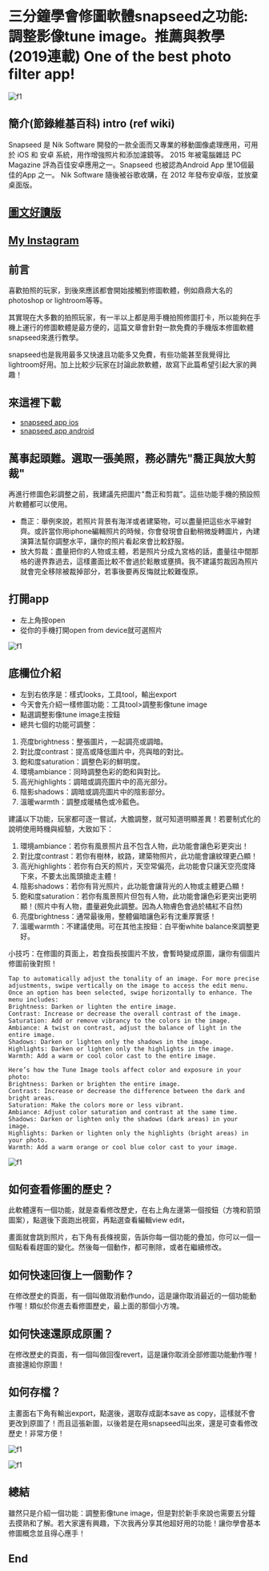 # 三分鐘學會修圖軟體snapseed之功能:調整影像tune image。推薦與教學(2019連載) One of the best photo filter app!
![f1](https://github.com/HCH1/blog/blob/master/fig/app1.png)

## 簡介(節錄維基百科) intro (ref wiki)
Snapseed 是 Nik Software 開發的一款全面而又專業的移動圖像處理應用，可用於 iOS 和 安卓 系統，用作增強照片和添加濾鏡等。
2015 年被電腦雜誌 PC Magazine 評為百佳安卓應用之一。Snapseed 也被認為Android App 里10個最佳的App 之一。
Nik Software 隨後被谷歌收購，在 2012 年發布安卓版，並放棄桌面版。

## [圖文好讀版](https://medium.com/@sean101/3%E5%88%86%E9%90%98%E5%AD%B8%E4%BF%AE%E5%9C%96%E8%BB%9F%E9%AB%94snapseed%E6%8E%A8%E8%96%A6%E8%88%87%E6%95%99%E5%AD%B8-2019%E9%80%A3%E8%BC%89-one-of-the-best-photo-filter-app-81fd8e48e99c)

## [My Instagram](https://www.instagram.com/redbox111)

## 前言
喜歡拍照的玩家，到後來應該都會開始接觸到修圖軟體，例如鼎鼎大名的photoshop or lightroom等等。

其實現在大多數的拍照玩家，有一半以上都是用手機拍照修圖打卡，所以能夠在手機上運行的修圖軟體是最方便的，這篇文章會針對一款免費的手機版本修圖軟體snapseed來進行教學。

snapseed也是我用最多又快速且功能多又免費，有些功能甚至我覺得比lightroom好用。加上比較少玩家在討論此款軟體，故寫下此篇希望引起大家的興趣！

## 來這裡下載
- [snapseed app ios](https://apps.apple.com/sg/app/snapseed/id439438619)
- [snapseed app android](https://play.google.com/store/apps/details?id=com.niksoftware.snapseed&hl=en_SG)

## 萬事起頭難。選取一張美照，務必請先"喬正與放大剪裁"
再進行修圖色彩調整之前，我建議先把圖片"喬正和剪裁"。這些功能手機的預設照片軟體都可以使用。
- 喬正：舉例來說，若照片背景有海洋或者建築物，可以盡量把這些水平線對齊。或許當你用iphone編輯照片的時候，你會發現會自動稍微旋轉圖片，內建演算法幫你調整水平，讓你的照片看起來會比較舒服。
- 放大剪裁：盡量把你的人物或主體，若是照片分成九宮格的話，盡量往中間那格的邊界靠過去，這樣畫面比較不會過於鬆散或壅擠。我不建議剪裁因為照片就會完全移除被裁掉部分，若事後要再反悔就比較難復原。

## 打開app
- 左上角按open
- 從你的手機打開open from device就可選照片

![f1](https://github.com/HCH1/blog/blob/master/fig/app2.jpg)

## 底欄位介紹
- 左到右依序是：樣式looks，工具tool，輸出export
- 今天會先介紹一樣修圖功能：工具tool>調整影像tune image
- 點選調整影像tune image主按鈕
- 總共七個的功能可調整：
1. 亮度brightness：整張圖片，一起調亮或調暗。
2. 對比度contrast：提高或降低圖片中，亮與暗的對比。
3. 飽和度saturation：調整色彩的鮮明度。
4. 環境ambiance：同時調整色彩的飽和與對比。
5. 高光highlights：調暗或調亮圖片中的高光部分。
6. 陰影shadows：調暗或調亮圖片中的陰影部分。
7. 溫暖warmth：調整成暖橘色或冷藍色。

建議以下功能，玩家都可逐一嘗試，大膽調整，就可知道明顯差異！若要制式化的說明使用時機與經驗，大致如下：

1. 環境ambiance：若你有風景照片且不包含人物，此功能會讓色彩更突出！
1. 對比度contrast：若你有樹林，紋路，建築物照片，此功能會讓紋理更凸顯！
1. 高光highlights：若你有白天的照片，天空常偏亮，此功能會只讓天空亮度降下來，不要太出風頭搶走主體！
1. 陰影shadows：若你有背光照片，此功能會讓背光的人物或主體更凸顯！
1. 飽和度saturation：若你有風景照片但包有人物，此功能會讓色彩更突出更明顯！(照片中有人物，盡量避免此調整。因為人物膚色會過於橘紅不自然)
1. 亮度brightness：通常最後用，整體偏暗讓色彩有沈重厚實感！
1. 溫暖warmth：不建議使用。可在其他主按鈕：白平衡white balance來調整更好。

小技巧：在修圖的頁面上，若食指長按圖片不放，會暫時變成原圖，讓你有個圖片修圖前後對照！

```
Tap to automatically adjust the tonality of an image. For more precise adjustments, swipe vertically on the image to access the edit menu. Once an option has been selected, swipe horizontally to enhance. The menu includes:
Brightness: Darken or lighten the entire image.
Contrast: Increase or decrease the overall contrast of the image.
Saturation: Add or remove vibrancy to the colors in the image.
Ambiance: A twist on contrast, adjust the balance of light in the entire image.
Shadows: Darken or lighten only the shadows in the image.
Highlights: Darken or lighten only the highlights in the image.
Warmth: Add a warm or cool color cast to the entire image.
```

```
Here’s how the Tune Image tools affect color and exposure in your photo:
Brightness: Darken or brighten the entire image.
Contrast: Increase or decrease the difference between the dark and bright areas.
Saturation: Make the colors more or less vibrant.
Ambiance: Adjust color saturation and contrast at the same time.
Shadows: Darken or lighten only the shadows (dark areas) in your image.
Highlights: Darken or lighten only the highlights (bright areas) in your photo.
Warmth: Add a warm orange or cool blue color cast to your image.
```
![f1](https://github.com/HCH1/blog/blob/master/fig/app3a.jpg)

## 如何查看修圖的歷史？
此軟體還有一個功能，就是查看修改歷史，在右上角左邊第一個按鈕（方塊和箭頭圖案），點選後下面跑出視窗，再點選查看編輯view edit，

畫面就會跳到照片，右下角有長條視窗，告訴你每一個功能的疊加，你可以一個一個點看看趕圖的變化。然後每一個動作，都可刪除，或者在繼續修改。

## 如何快速回復上一個動作？
在修改歷史的頁面，有一個叫做取消動作undo，這是讓你取消最近的一個功能動作喔！類似於你進去看修圖歷史，最上面的那個小方塊。

## 如何快速還原成原圖？
在修改歷史的頁面，有一個叫做回復revert，這是讓你取消全部修圖功能動作喔！直接還給你原圖！


## 如何存檔？
主畫面右下角有輸出export，點選後，選取存成副本save as copy，這樣就不會更改到原圖了！而且這張新圖，以後若是在用snapseed叫出來，還是可查看修改歷史！非常方便！

![f1](https://github.com/HCH1/blog/blob/master/fig/app4a.jpg)

![f1](https://github.com/HCH1/blog/blob/master/fig/app5a.jpg)

## 總結
雖然只是介紹一個功能：調整影像tune image，但是對於新手來說也需要五分鐘去摸熟和了解。若大家還有興趣，下次我再分享其他超好用的功能！讓你學會基本修圖概念並且得心應手！

## End
